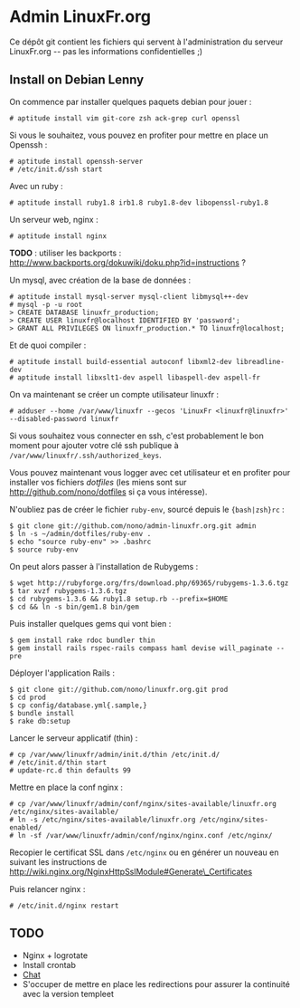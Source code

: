 Admin LinuxFr.org
=================

Ce dépôt git contient les fichiers qui servent à l'administration
du serveur LinuxFr.org -- pas les informations confidentielles ;)


Install on Debian Lenny
-----------------------

On commence par installer quelques paquets debian pour jouer :

    # aptitude install vim git-core zsh ack-grep curl openssl

Si vous le souhaitez, vous pouvez en profiter pour mettre en place un Openssh :

    # aptitude install openssh-server
    # /etc/init.d/ssh start

Avec un ruby :

    # aptitude install ruby1.8 irb1.8 ruby1.8-dev libopenssl-ruby1.8

Un serveur web, nginx :

    # aptitude install nginx

**TODO** : utiliser les backports : http://www.backports.org/dokuwiki/doku.php?id=instructions ?

Un mysql, avec création de la base de données :

    # aptitude install mysql-server mysql-client libmysql++-dev
    # mysql -p -u root
    > CREATE DATABASE linuxfr_production;
    > CREATE USER linuxfr@localhost IDENTIFIED BY 'password';
    > GRANT ALL PRIVILEGES ON linuxfr_production.* TO linuxfr@localhost;

Et de quoi compiler :

    # aptitude install build-essential autoconf libxml2-dev libreadline-dev
    # aptitude install libxslt1-dev aspell libaspell-dev aspell-fr

On va maintenant se créer un compte utilisateur linuxfr :

    # adduser --home /var/www/linuxfr --gecos 'LinuxFr <linuxfr@linuxfr>' --disabled-password linuxfr

Si vous souhaitez vous connecter en ssh, c'est probablement le bon moment pour
ajouter votre clé ssh publique à `/var/www/linuxfr/.ssh/authorized_keys`.

Vous pouvez maintenant vous logger avec cet utilisateur et en profiter pour
installer vos fichiers _dotfiles_ (les miens sont sur
http://github.com/nono/dotfiles si ça vous intéresse).

N'oubliez pas de créer le fichier `ruby-env`, sourcé depuis le
`{bash|zsh}rc` :

    $ git clone git://github.com/nono/admin-linuxfr.org.git admin
    $ ln -s ~/admin/dotfiles/ruby-env .
    $ echo "source ruby-env" >> .bashrc
    $ source ruby-env

On peut alors passer à l'installation de Rubygems :

    $ wget http://rubyforge.org/frs/download.php/69365/rubygems-1.3.6.tgz
    $ tar xvzf rubygems-1.3.6.tgz
    $ cd rubygems-1.3.6 && ruby1.8 setup.rb --prefix=$HOME
    $ cd && ln -s bin/gem1.8 bin/gem

Puis installer quelques gems qui vont bien :

    $ gem install rake rdoc bundler thin
    $ gem install rails rspec-rails compass haml devise will_paginate --pre

Déployer l'application Rails :

    $ git clone git://github.com/nono/linuxfr.org.git prod
    $ cd prod
    $ cp config/database.yml{.sample,}
    $ bundle install
    $ rake db:setup

Lancer le serveur applicatif (thin) :

    # cp /var/www/linuxfr/admin/init.d/thin /etc/init.d/
    # /etc/init.d/thin start
    # update-rc.d thin defaults 99

Mettre en place la conf nginx :

    # cp /var/www/linuxfr/admin/conf/nginx/sites-available/linuxfr.org /etc/nginx/sites-available/
    # ln -s /etc/nginx/sites-available/linuxfr.org /etc/nginx/sites-enabled/
    # ln -sf /var/www/linuxfr/admin/conf/nginx/nginx.conf /etc/nginx/

Recopier le certificat SSL dans `/etc/nginx` ou en générer un nouveau
en suivant les instructions de
http://wiki.nginx.org/NginxHttpSslModule#Generate\_Certificates

Puis relancer nginx :

    # /etc/init.d/nginx restart


TODO
----

 * Nginx + logrotate
 * Install crontab
 * [Chat](http://github.com/nono/chat-linuxfr.org)
 * S'occuper de mettre en place les redirections pour assurer la continuité avec la version templeet


